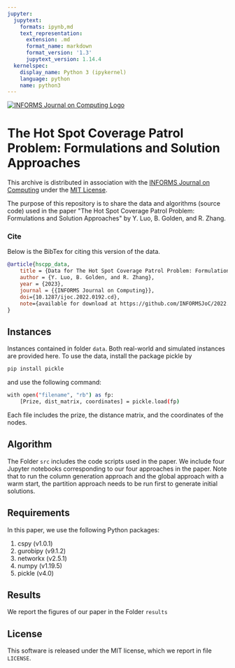 ```yaml
---
jupyter:
  jupytext:
    formats: ipynb,md
    text_representation:
      extension: .md
      format_name: markdown
      format_version: '1.3'
      jupytext_version: 1.14.4
  kernelspec:
    display_name: Python 3 (ipykernel)
    language: python
    name: python3
---
```


<!-- #region -->
[![INFORMS Journal on Computing Logo](https://INFORMSJoC.github.io/logos/INFORMS_Journal_on_Computing_Header.jpg)](https://pubsonline.informs.org/journal/ijoc)

# The Hot Spot Coverage Patrol Problem: Formulations and Solution Approaches

This archive is distributed in association with the [INFORMS Journal on Computing](https://pubsonline.informs.org/journal/ijoc) under the [MIT License](LICENSE).

The purpose of this repository is to share the data and algorithms (source code) used in the paper "The Hot Spot Coverage Patrol Problem: Formulations and Solution Approaches" by Y. Luo, B. Golden, and R. Zhang.

### Cite
Below is the BibTex for citing this version of the data.

```bib
@article{hscpp_data,
    title = {Data for The Hot Spot Coverage Patrol Problem: Formulations and Solution Approaches},
    author = {Y. Luo, B. Golden, and R. Zhang},
    year = {2023},
    journal = {{INFORMS Journal on Computing}},
    doi={10.1287/ijoc.2022.0192.cd},
    note={available for download at https://github.com/INFORMSJoC/2022.0192}
}
```

## Instances

Instances contained in folder `data`. Both real-world and simulated instances are provided here. To use the data, install the package pickle by

```bash
pip install pickle
```
and use the following command:

```bash
with open("filename", "rb") as fp: 
    [Prize, dist_matrix, coordinates] = pickle.load(fp)
```

Each file includes the prize, the distance matrix, and the coordinates of the nodes.


## Algorithm
The Folder `src` includes the code scripts used in the paper. We include four Jupyter notebooks corresponding to our four approaches in the paper. Note that to run the column generation approach and the global approach with a warm start, the partition approach needs to be run first to generate initial solutions.

## Requirements

In this paper, we use the following Python packages:

1. cspy (v1.0.1)
2. gurobipy (v9.1.2)
3. networkx (v2.5.1)
4. numpy (v1.19.5)
5. pickle (v4.0)


## Results
We report the figures of our paper in the Folder `results`

## License

This software is released under the MIT license, which we report in file `LICENSE`.
<!-- #endregion -->
